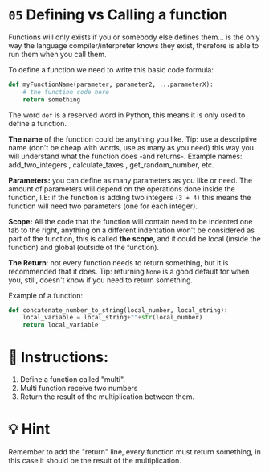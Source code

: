 # `05` Defining vs Calling a function

Functions will only exists if you or somebody else defines them... is the only way the language compiler/interpreter knows they exist, therefore is able to run them when you call them.

To define a function we need to write this basic code formula:

```python
def myFunctionName(parameter, parameter2, ...parameterX):
    # the function code here
    return something
```

The word `def` is a reserved word in Python, this means it is only used to define a function.

**The name** of the function could be anything you like. 
Tip: use a descriptive name (don't be cheap with words, 
use as many as you need) this way you will understand what the function 
does -and returns-.
Example names: add_two_integers , calculate_taxes , get_random_number, etc.

**Parameters:** you can define as many parameters as you like or need. 
The amount of parameters will depend on the operations done inside the function, 
I.E: if the function is adding two integers  `(3 + 4)`  this means the function 
will need two parameters (one for each integer).

**Scope:** All the code that the function will contain need to be indented
 one tab to the right, anything on a different indentation 
won't be considered as part of the function, 
this is called **the scope**, and it could be local (inside the function) 
and global (outside of the function).

**The Return**: not every function needs to return something, but it is recommended that it does.
Tip: returning `None` is a good default for when you, still, doesn't know if you need to return something.

Example of a function:

```python
def concatenate_number_to_string(local_number, local_string):
    local_variable = local_string+""+str(local_number)
    return local_variable
```


# 📝 Instructions:

1. Define a function called "multi".
2. Multi function receive two numbers
3. Return the result of the multiplication between them.

# 💡 Hint

Remember to add the "return" line, every function must return something, in this case it should be the result of the multiplication.
